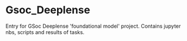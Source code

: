 # Gsoc_Deeplense
Entry for GSoc Deeplense 'foundational model' project. Contains jupyter nbs, scripts and results of tasks.

